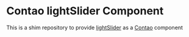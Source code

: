 # Contao lightSlider Component

This is a shim repository to provide [lightSlider](https://github.com/sachinchoolur/lightslider) as a [Contao](https://contao.org) component
